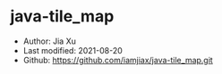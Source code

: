 # java-tile_map

- Author: Jia Xu
- Last modified: 2021-08-20
- Github: https://github.com/iamjiax/java-tile_map.git
